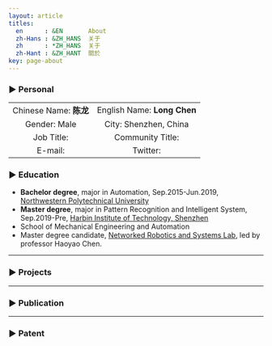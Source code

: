 ```yaml
---
layout: article
titles:
  en      : &EN       About
  zh-Hans : &ZH_HANS  关于
  zh      : *ZH_HANS  关于
  zh-Hant : &ZH_HANT  關於
key: page-about
---
```


<!-- # Welcome to MrChannon's Pages -->

### ▶ Personal
|                                |                           |
| :-----------------------------: | :------------------------: |
| Chinese Name: **陈龙**              | English Name: **Long Chen**   |
| Gender: Male                    | City: Shenzhen, China       | 
| Job Title:  | Community Title: |
| E-mail: | Twitter: |

### ▶ Education

- **Bachelor degree**, major in Automation, Sep.2015-Jun.2019, [Northwestern Polytechnical University](https://www.nwpu.edu.cn/)
- **Master degree**, major in Pattern Recognition and Intelligent System, Sep.2019-Pre, [Harbin Institute of Technology, Shenzhen](http://www.hitsz.edu.cn/index.html)
- School of Mechanical Engineering and Automation
- Master degree candidate, [Networked Robotics and Systems Lab](http://nrs-lab.com/), led by professor Haoyao Chen.

----------

### ▶ Projects

----------


### ▶ Publication


----------

### ▶ Patent
